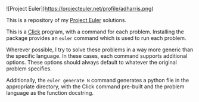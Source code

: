 ![Project Euler])https://projecteuler.net/profile/adharris.png)

This is a repository of my [Project Euler](https://projecteuler.net) solutions.

This is a [Click](http://click.pocoo.org/) program, with a command for each
problem. Installing the package provides an `euler` command which is used to 
run each problem.

Wherever possible, I try to solve these problems in a way more generic than
the specific language. In these cases, each command supports additional
options. These options should always default to whatever the original problem
specifies.

Additionally, the `euler generate N` command generates a python file in the 
appropriate directory, with the Click command pre-built and the problem 
language as the function docstring.